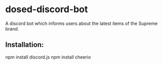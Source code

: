 # dosed-discord-bot
A discord bot which informs users about the latest items of the Supreme brand.


## Installation:
npm install discord.js
npm install cheerio
